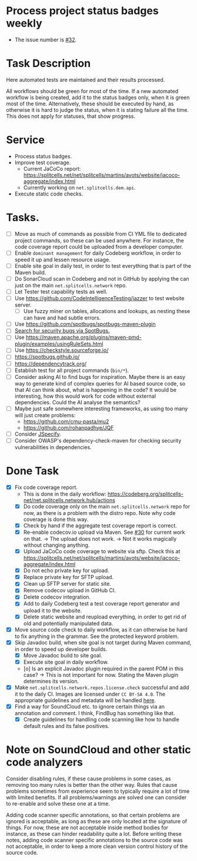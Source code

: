 # Process project status badges weekly
* The issue number is [\#32](https://codeberg.org/splitcells-net/net.splitcells.network.community/issues/32).
# Task Description
Here automated tests are maintained and their results processed.

All workflows should be green for most of the time.
If a new automated workflow is being created, add it to the status badges only,
when it is green most of the time.
Alternatively, these should be executed by hand,
as otherwise it is hard to judge the status,
when it is stating failure all the time.
This does not apply for statuses, that show progress.
# Service
* Process status badges.
* Improve test coverage.
    * Current JaCoCo report: https://splitcells.net/net/splitcells/martins/avots/website/jacoco-aggregate/index.html
    * Currently working on `net.splitcells.dem.api`.
* Execute static code checks.
# Tasks.
* [ ] Move as much of commands as possible from CI YML file to dedicated project commands, so these can be used anywhere.
  For instance, the code coverage report could be uploaded from a developer computer.
* [ ] Enable `dominant management` for daily Codeberg workflow, in order to speed it up and lessen resource usage.
* [ ] Enable site goal in daily test, in order to test everything that is part of the Maven build.
* [ ] Do Sonar[]()Cloud scan in Codeberg and not in GitHub by applying the can just on the main `net.splitcells.network` repo.
* [ ] Let Tester test capability tests as well. 
* [ ] Use https://github.com/CodeIntelligenceTesting/jazzer to test website server.
    * [ ] Use fuzzy miner on tables, allocations and lookups, as nesting these can have and had subtle errors.
* [ ] Use https://github.com/spotbugs/spotbugs-maven-plugin
* [ ] [Search for security bugs via SpotBugs.](https://spotbugs.readthedocs.io/en/latest/maven.html)
* [ ] Use https://maven.apache.org/plugins/maven-pmd-plugin/examples/usingRuleSets.html
* [ ] Use https://checkstyle.sourceforge.io/
* [ ] https://spotbugs.github.io/
* [ ] https://dependencytrack.org/
* [ ] Establish test for all project commands (`bin/*`).
* [ ] Consider asking AI to find bugs for inspiration.
  Maybe there is an easy way to generate kind of complex queries for AI based source code,
  so that AI can think about, what is happening in the code?
  It would be interesting, how this would work for code without external dependencies.
  Could the AI analyse the semantics?
* [ ] Maybe just safe somewhere interesting frameworks, as using too many will just create problems:
    * https://github.com/cmu-pasta/mu2
    * https://github.com/rohanpadhye/JQF
* [ ] Consider [JSpecify](https://jspecify.dev/).
* [ ] Consider OWASP's dependency-check-maven for checking security vulnerabilities in dependencies.
# Done Task
* [x] Fix code coverage report.
    * This is done in the daily workflow: https://codeberg.org/splitcells-net/net.splitcells.network.hub/actions
    * [x] Do code coverage only on the main `net.splitcells.network` repo for now, as there is a problem with the distro repo.
      Note why code coverage is done this way.
    * [x] Check by hand if the aggregate test coverage report is correct.
    * [x] Re-enable codecov.io upload via Maven. See [\#30](../deployment/weekly-t30-deploy-tests.md) for current work on that. -> The upload does not work. -> Not it works magically without changing anything.
    * [x] Upload JaCoCo code coverage to website via sftp. Check this at https://splitcells.net/net/splitcells/martins/avots/website/jacoco-aggregate/index.html
    * [x] Do not echo private key for upload.
    * [x] Replace private key for SFTP upload.
    * [x] Clean up SFTP server for static site.
    * [x] Remove codecov upload in GitHub CI.
    * [x] Delete codecov integration.
    * [x] Add to daily Codeberg test a test coverage report generator and upload it to the website.
    * [x] Delete static website and reupload everything, in order to get rid of old and potentially manipulated data.
* [x] Move source code check to daily workflow, as it can otherwise be hard to fix anything in the grammar.
  See the protected keyword problem.
* [x] Skip Javadoc build, when site goal is not target during Maven command, in order to speed up developer builds.
    * [x] Move Javadoc build to site goal.
    * [x] Execute site goal in daily workflow.
    * [o] Is an explicit Javadoc plugin required in the parent POM in this case?
      -> This is not important for now.
      Stating the Maven plugin determines its version.
* [x] Make `net.splitcells.network.repos.license.check` successful and add it to the daily CI.
  Images are licensed under `CC BY-SA 4.0`. The appropriate guidelines and metadata will be handled [here](../documentation/2021-08-04-improve-licensing-practices.md).
* [x] Find a way for SoundCloud etc. to ignore certain things via an annotation and comment.
  I think, FindBug has something like that.
  * [x] Create guidelines for handling code scanning like how to handle default rules and its false positives.

# Note on SoundCloud and other static code analyzers

Consider disabling rules, if these cause problems in some cases,
as removing too many rules is better than the other way.
Rules that cause problems sometimes from experience seem to typically require a lot of time with limited benefits.
If all problems/warnings are solved one can consider to re-enable and solve these one at a time.

Adding code scanner specific annotations,
so that certain problems are ignored is acceptable,
as long as these are only located at the signature of things.
For now, these are not acceptable inside method bodies for instance,
as these can hinder readability quite a lot.
Before writing these notes, adding code scanner specific annotations to the source code was not acceptable,
in order to keep a more clean version control history of the source code.